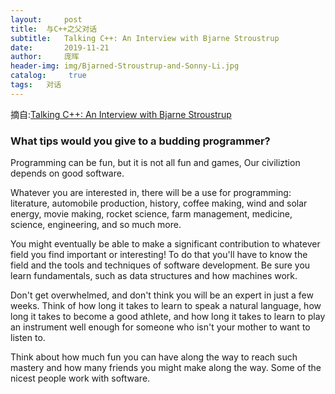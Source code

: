 ```yaml
---
layout:     post
title:	与C++之父对话
subtitle:   Talking C++: An Interview with Bjarne Stroustrup
date:       2019-11-21
author: 	庞晖
header-img: img/Bjarned-Stroustrup-and-Sonny-Li.jpg
catalog: 	 true
tags: 	对话
---
```


摘自:[Talking C++: An Interview with Bjarne Stroustrup](https://news.codecademy.com/bjarne-stroustrup-interview/)

### What tips would you give to a budding programmer?

Programming can be fun, but it is not all fun and games, Our civiliztion depends on good software.

Whatever you are interested in, there will be a use for programming: literature, automobile production, history, coffee making, wind and solar energy, movie making, rocket science, farm management, medicine, science, engineering, and so much more.

You might eventually be able to make a significant contribution to whatever field you find important or interesting! To do that you'll have to know the field and the tools and techniques of software development. Be sure you learn fundamentals, such as data structures and how machines work.

Don't get overwhelmed, and don't think you will be an expert in just a few weeks. Think of how long it takes to learn to speak a natural language, how long it takes to become a good athlete, and how long it takes to learn to play an instrument well enough for someone who isn't your mother to want to listen to.

Think about how much fun you can have along the way to reach such mastery and how many friends you might make along the way. Some of the nicest people work with software.

